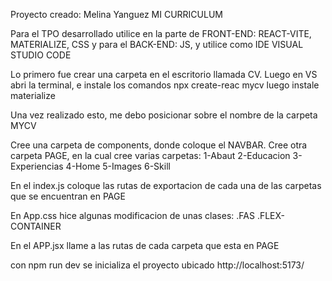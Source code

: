 Proyecto creado: Melina Yanguez
MI CURRICULUM

Para el TPO desarrollado utilice en la parte de FRONT-END: REACT-VITE, MATERIALIZE, CSS y para el BACK-END: JS, y utilice como IDE VISUAL STUDIO CODE

Lo primero fue crear una carpeta en el escritorio llamada CV.
Luego en VS abri la terminal,  e instale los comandos 
npx create-reac mycv
luego instale materialize

Una vez realizado esto, me debo posicionar sobre el nombre de la carpeta MYCV


Cree una carpeta de components, donde coloque el NAVBAR.
Cree otra carpeta PAGE, en la cual cree varias carpetas:
1-Abaut
2-Educacion
3-Experiencias
4-Home
5-Images
6-Skill

En el index.js coloque las rutas de exportacion de cada una de las carpetas que se encuentran en PAGE 

En App.css hice algunas modificacion de unas clases: .FAS .FLEX-CONTAINER

En el APP.jsx llame a las rutas de cada carpeta que esta en PAGE


con npm run dev se inicializa el proyecto 
ubicado http://localhost:5173/




